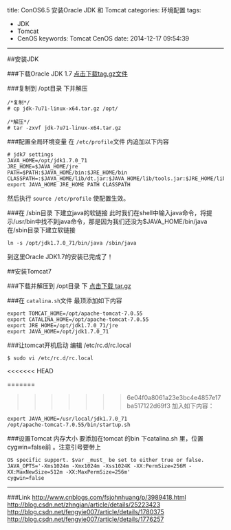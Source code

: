 title: ConOS6.5  安装Oracle JDK 和 Tomcat
categories: 环境配置
tags:
  - JDK
  - Tomcat
  - CenOS
keywords: Tomcat CenOS
date: 2014-12-17 09:54:39

---
##安装JDK

###下载Oracle JDK 1.7
[点击下载tag.gz文件](http://www.oracle.com/technetwork/java/javase/downloads/index.html)   

###复制到 /opt目录 下并解压
```
/*复制*/
# cp jdk-7u71-linux-x64.tar.gz /opt/

/*解压*/
# tar -zxvf jdk-7u71-linux-x64.tar.gz
```

###配置全局环境变量
 在 `/etc/profile`文件 内追加以下内容
 
``` 
# jdk7 settings
JAVA_HOME=/opt/jdk1.7.0_71
JRE_HOME=$JAVA_HOME/jre
PATH=$PATH:$JAVA_HOME/bin:$JRE_HOME/bin
CLASSPATH=:$JAVA_HOME/lib/dt.jar:$JAVA_HOME/lib/tools.jar:$JRE_HOME/lib
export JAVA_HOME JRE_HOME PATH CLASSPATH
```
然后执行 `source /etc/profile` 使配置生效。

###在 /sbin目录 下建立java的软链接
此时我们在shell中输入java命令，将提示/usr/bin中找不到java命令，那是因为我们还没为$JAVA_HOME/bin/java在/sbin目录下建立软链接
```  
ln -s /opt/jdk1.7.0_71/bin/java /sbin/java
```
到这里Oracle JDK1.7的安装已完成了！

##安装Tomcat7

###下载并解压到 /opt目录 下
[点击下载 tar.gz](http://archive.apache.org/dist/tomcat/tomcat-7/)

###在 `catalina.sh`文件 最顶添加如下内容
``` 
export TOMCAT_HOME=/opt/apache-tomcat-7.0.55
export CATALINA_HOME=/opt/apache-tomcat-7.0.55
export JRE_HOME=/opt/jdk1.7.0_71/jre
export JAVA_HOME=/opt/jdk1.7.0_71
```

###让tomcat开机启动
编辑 /etc/rc.d/rc.local

```
$ sudo vi /etc/rc.d/rc.local 
```
<<<<<<< HEAD

=======
>>>>>>> 6e04f0a8061a23e3bc4e4857e17ba517122d69f3
加入如下内容：

```
export JAVA_HOME=/usr/local/jdk1.7.0_71 
/opt/apache-tomcat-7.0.55/bin/startup.sh   
```

###设置Tomcat 内存大小
要添加在tomcat 的bin 下catalina.sh 里，位置cygwin=false前 。注意引号要带上
```
OS specific support. $var _must_ be set to either true or false.
JAVA_OPTS='-Xms1024m -Xmx1024m -Xss1024K -XX:PermSize=256M -XX:MaxNewSize=512m -XX:MaxPermSize=256m'
cygwin=false
```
---
###Link
http://www.cnblogs.com/fsjohnhuang/p/3989418.html
http://blog.csdn.net/zhngjan/article/details/25223423
http://blog.csdn.net/fengyie007/article/details/1780375
http://blog.csdn.net/fengyie007/article/details/1776257
<!--more-->
